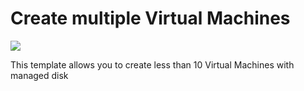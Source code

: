 # Create multiple Virtual Machines 
<a href="https://portal.azure.cn/#create/Microsoft.Template/uri/https%3A%2F%2Fraw.githubusercontent.com%2Fdafoyiming%2Fazure-quick-start-china%2Fmeat%2F201-multiple-vms-managed-disk%2Fazuredeploy.json" target="_blank">
<img src="http://azuredeploy.net/deploybutton.png"/>
</a>

This template allows you to create less than 10 Virtual Machines with managed disk